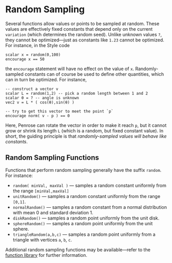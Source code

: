 # Random Sampling

Several functions allow values or points to be sampled at random. These values are effectively fixed constants that depend only on the current `variation` (which determines the random seed). Unlike unknown values `?`, they cannot be optimized—just as constants like `1.23` cannot be optimized. For instance, in the Style code

```
scalar x = random(0,100)
encourage x == 50
```

the `encourage` statement will have no effect on the value of `x`. Randomly-sampled constants can of course be used to define other quantities, which can in turn be optimized. For instance,

```
-- construct a vector v
scalar L = random(1,2) -- pick a random length between 1 and 2
scalar θ = ? -- angle is unknown
vec2 v = L * ( cos(θ),sin(θ) )

-- try to get this vector to meet the point `p`
encourage norm( v - p ) == 0
```

Here, Penrose can rotate the vector in order to make it reach `p`, but it cannot grow or shrink its length `L` (which is a random, but fixed constant value). In short, the guiding principle is that _randomly-sampled values will behave like constants_.

## Random Sampling Functions

Functions that perform random sampling generally have the suffix `random`. For instance:

- `random( minVal, maxVal )` — samples a random constant uniformly from the range `[minVal,maxVal]`
- `unitRandom()` — samples a random constant uniformly from the range `[0,1]`.
- `normalRandom()` — samples a random constant from a normal distribution with mean 0 and standard deviation 1.
- `diskRandom()` — samples a random point uniformly from the unit disk.
- `sphereRandom()` — samples a random point uniformly from the unit sphere.
- `triangleRandom(a,b,c)` — samples a random point uniformly from a triangle with vertices `a`, `b`, `c`.

Additional random sampling functions may be available—refer to the [function library](functions) for further information.
